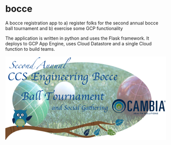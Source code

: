 # bocce


A bocce registration app to a) register folks for the second annual bocce ball tournament and b) exercise some GCP functionality

The application is written in python and uses the Flask framework. It deploys to GCP App Engine, uses Cloud Datastore and a single Cloud function to build teams.

![alt text](https://raw.githubusercontent.com/coolcoastcat/bocce/master/static/bocce_ball_2019.png "Bocce!")
